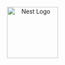 <p align="center">
  <a href="http://nestjs.com/" target="blank"><img src="https://ik.imagekit.io/Victorliradev/github/angular-logo_ma3uN7TuE.png?updatedAt=1752626403736" width="120" alt="Nest Logo" /></a>
</p>

